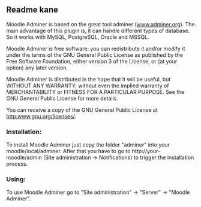 ## Readme kane

Moodle Adminer is based on the great tool adminer (www.adminer.org).
The main advantage of this plugin is, it can handle different types of database.
So it works with MySQL, PostgreSQL, Oracle and MSSQL.

Moodle Adminer is free software: you can redistribute it and/or modify
it under the terms of the GNU General Public License as published by
the Free Software Foundation, either version 3 of the License, or
(at your option) any later version.

Moodle Adminer is distributed in the hope that it will be useful,
but WITHOUT ANY WARRANTY; without even the implied warranty of
MERCHANTABILITY or FITNESS FOR A PARTICULAR PURPOSE.  See the
GNU General Public License for more details.

You can receive a copy of the GNU General Public License
at <http:www.gnu.org/licenses/>.

### Installation:
To install Moodle Adminer just copy the folder "adminer" into your moodle/local/adminer.
After that you have to go to http://your-moodle/admin (Site administration -> Notifications) to trigger the installation process.

### Using:
To use Moodle Adminer go to "Site administration" -> "Server" -> "Moodle Adminer".
